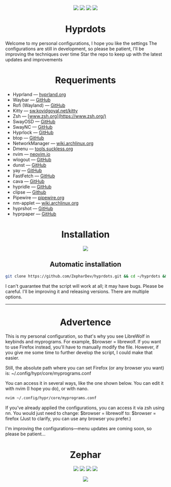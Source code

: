<p align="center">
  <img src="https://img.shields.io/github/stars/ZepharDev/hyprdots?color=cba6f7&style=for-the-badge&label=Stars&labelColor=1e1e2e&logo=github&logoColor=white">
  <img src="https://img.shields.io/github/commit-activity/y/ZepharDev/hyprdots?color=89b4fa&style=for-the-badge&label=Commits&labelColor=1e1e2e&logo=git&logoColor=white">
  <img src="https://img.shields.io/github/last-commit/ZepharDev/hyprdots?color=f5c2e7&style=for-the-badge&label=Last%20Commit&labelColor=1e1e2e&logo=github&logoColor=white">
  <img src="https://img.shields.io/github/forks/ZepharDev/hyprdots?color=89b4fa&style=for-the-badge&label=Forks&labelColor=1e1e2e&logo=github&logoColor=white">
</p>

<h1 align="center">Hyprdots</h1>

Welcome to my personal configurations, I hope you like the settings
The configurations are still in development, so please be patient, l'll be improving the techniques over time
Star the repo to keep up with the latest updates and improvements

<h1 align=center>Requeriments</h1>

- Hyprland — [hyprland.org](https://hyprland.org/)
- Waybar — [GitHub](https://github.com/Alexays/Waybar)
- Rofi (Wayland) — [GitHub](https://github.com/lbonn/rofi)
- Kitty — [sw.kovidgoyal.net/kitty](https://sw.kovidgoyal.net/kitty/)
- Zsh — [www.zsh.org](https://www.zsh.org/)
- SwayOSD — [GitHub](https://github.com/ErikReider/SwayOSD)
- SwayNC — [GitHub](https://github.com/ErikReider/SwayNotificationCenter)
- Hyprlock — [GitHub](https://github.com/hyprwm/Hyprlock)
- btop — [GitHub](https://github.com/aristocratos/btop)
- NetworkManager — [wiki.archlinux.org](https://wiki.archlinux.org/title/NetworkManager)
- Dmenu — [tools.suckless.org](https://tools.suckless.org/dmenu/)
- nvim — [neovim.io](https://neovim.io/)
- wlogout — [GitHub](https://github.com/ArtsyMacaw/wlogout)
- dunst — [GitHub](https://github.com/dunst-project/dunst)
- yay — [GitHub](https://github.com/Jguer/yay)
- FastFetch — [GitHub](https://github.com/fastfetch-cli/fastfetch)
- cava — [GitHub](https://github.com/karlstav/cava)
- hypridle — [GitHub](https://github.com/hyprwm/hypridle)
- clipse — [Github](https://github.com/savedra1/clipse)
- Pipewire — [pipewire.org](https://pipewire.org/)
- nm-applet — [wiki.archlinux.org](https://wiki.archlinux.org/title/NetworkManager#nm-applet)
- hyprshot — [GitHub](https://github.com/HyprWM/hyprshot)
- hyprpaper — [GitHub](https://github.com/hyprwm/hyprpaper)

<h1 align=center>Installation</h1>

<p align="center">
  <img src="https://img.shields.io/badge/Warning-Read%20Carefully-f38ba8?style=for-the-badge&labelColor=1e1e2e&logo=alert&logoColor=white" />
</p>

<h2 align=center>Automatic installation</h2>

```bash
git clone https://github.com/ZepharDev/hyprdots.git && cd ~/hyprdots && bash setup.sh
```

I can't guarantee that the script will work at all; it may have bugs. Please be careful. I'll be improving it and releasing versions. There are multiple options. 

---

<h1 align="center">Advertence</h1>

This is my personal configuration, so that's why you see LibreWolf in keybinds and myprograms. For example, $browser = librewolf. If you want to use Firefox instead, you'll have to manually modify the file. However, if you give me some time to further develop the script, I could make that easier.

Still, the absolute path where you can set Firefox (or any browser you want) is:
~/.config/hypr/core/myprograms.conf

You can access it in several ways, like the one shown below. You can edit it with nvim (I hope you do), or with nano. 

```bash
nvim ~/.config/hypr/core/myprograms.conf
```

If you've already applied the configurations, you can access it via zsh using nn. You would just need to change:
$browser = librewolf
to:
$browser = firefox
(Just to clarify, you can use any browser you prefer.)

I'm improving the configurations—menu updates are coming soon, so please be patient...

<h1 align="center">Zephar</h1>

<p align="center">
  <img src="https://img.shields.io/badge/Built%20with-Hyprland-89b4fa?style=for-the-badge&logo=hyprland&logoColor=white&labelColor=1e1e2e" />&#32;<img src="https://img.shields.io/badge/Powered%20by-Arch_Linux-8bd5fa?style=for-the-badge&logo=arch-linux&logoColor=white&labelColor=1e1e2e" />&#32;<img src="https://img.shields.io/badge/Crafted%20by-ZepharDev-cba6f7?style=for-the-badge&logo=github&logoColor=white&labelColor=1e1e2e" />&#32;<img src="https://img.shields.io/badge/License-GNU%20GPLv3-cba6f7?style=for-the-badge&labelColor=1e1e2e&logo=gnu&logoColor=white" />
</p>

<p align="center">
  <img src="https://img.shields.io/badge/Hyprdots-Custom%20Dotfiles-89b4fa?style=flat-square&labelColor=1e1e2e&logo=hyprland&logoColor=white" />
</p>